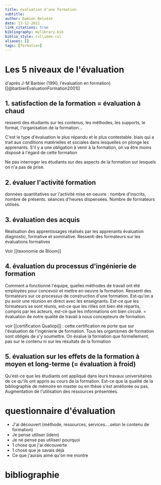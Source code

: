 ```yaml
---
title: évaluation d'une formation
subtitle:
author: Damien Belvèze
date: 13-12-2021
link_citations: true
bibliography: mylibrary.bib
biblio_style: csl\ieee.csl
aliases: []
tags: [formation]
---
```



# Les 5 niveaux de l'évaluation 

d'après J-M Barbier (1990, l'évaluation en formation)[[@barbierEvaluationFormation2001]]

## 1. satisfaction de la formation = évaluation à chaud 
ressenti des étudiants sur les contenus, les méthodes, les supports, le format, l'organisation de la formation...

C'est le type d'évaluation le plus répandu et le plus contestable. 
biais qui a trait aux conditions matérielles et sociales dans lesquelles on plonge les apprenants. 
S'il y a une obligation à venir à la formation, on va être moins disposé à l'égard de cette formation

Ne pas interroger les étudiants sur des aspects de la formation sur lesquels on n'a pas de prise. 

## 2. évaluer l'activité formation

données quantitatives sur l'activité mise en oeuvre : nombre d'inscrits, nombre de présents. 
séances d'heures dispensées. Nombre de formateurs utilisés.

## 3. évaluation des acquis

Réalisation des apprentissages réalisés par les apprenants
évaluation diagnostic, formative et sommative.
Ressenti des formateurs sur les évaluations formatives

Voir [[taxonomie de Bloom]]

## 4. évaluation du processus d'ingénierie de formation

Comment a fonctionné l'équipe, quelles méthodes de travail ont été employées pour concevoir et mettre en oeuvre la formation. 
Ressenti des formateurs sur ce processus de construction d'une formation. Est-qu'on a pu avoir une réunion en direct avec les enseignants. 
Est-ce que les formateurs se sont réunis, est-ce que les rôles ont bien été répartis, compris par les acteurs, est-ce que les informations ont bien circulé.  = évaluation de notre qualité de travail à nous concepteurs de formation.

voir [[certification Qualiopi]] : cette certification ne porte que sur l'évaluation de l'ingénierie de formation.
Tous les organismes de formation sont obligés de s'y soumettre. On évalue la formation que formellement, pas sur le contenu ni sur les résultats de la formation

## 5. évaluation sur les effets de la formation à moyen et long-terme (= évaluation à froid)

Qu'est-ce que les étudiants ont appliqué dans leurs travaux universitaires de ce qu'ils ont appris au cours de la formation. 
Est-ce que la qualité de la bibliographie de mémoire en master ou en thèse s'est améliorée ou pas. Augmentation de l'utilisation des ressources présentées.


# questionnaire d'évaluation

- J'ai découvert (méthode, ressources, services....selon le contenu de formation)
- Je pense utiliser (idem) 
- Je ne pense pas utiliser/ pourquoi
- 1 chose que j'ai découverte
- 1 chose que je savais déjà 
- Ce que j'aurais aimé qu'on me montre



# bibliographie

